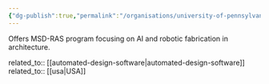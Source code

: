 ```yaml
---
{"dg-publish":true,"permalink":"/organisations/university-of-pennsylvania/","title":"University of Pennsylvania"}
---
```



Offers MSD-RAS program focusing on AI and robotic fabrication in architecture.

related_to:: [[automated-design-software\|automated-design-software]]
related_to:: [[usa\|USA]]
